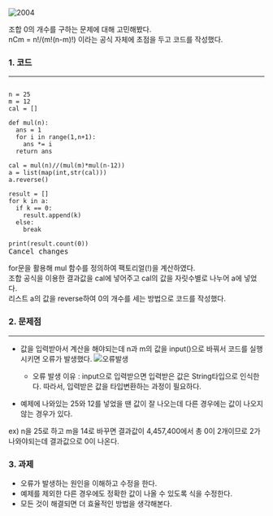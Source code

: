 ![2004](https://user-images.githubusercontent.com/93065107/138590918-08fe5911-cb39-4a9f-9017-63f869423b71.PNG)

조합 0의 개수를 구하는 문제에 대해 고민해봤다.   
nCm = n!/(m!(n-m)!) 이라는 공식 자체에 초점을 두고 코드를 작성했다.

### 1. 코드
***
<pre>
<code>
n = 25
m = 12
cal = []

def mul(n):
  ans = 1
  for i in range(1,n+1):
    ans *= i
  return ans

cal = mul(n)//(mul(m)*mul(n-12))
a = list(map(int,str(cal)))
a.reverse()

result = []
for k in a:
  if k == 0:
    result.append(k)
  else:
    break

print(result.count(0))
</code>Cancel changes
</pre>

for문을 활용해 mul 함수를 정의하여 팩토리얼(!)을 계산하였다.   
조합 공식을 이용한 결과값을 cal에 넣어주고 cal의 값을 자릿수별로 나누어 a에 넣었다.   
리스트 a의 값을 reverse하여 0의 개수를 세는 방법으로 코드를 작성했다.   

### 2. 문제점
***
- 값을 입력받아서 계산을 해야되는데 n과 m의 값을 input()으로 바꿔서 코드를 실행시키면 오류가 발생했다.
![오류발생](https://user-images.githubusercontent.com/93065107/138591929-6f880a29-f385-436c-9f38-42bf244140c4.PNG)
  - 오류 발생 이유 : input으로 입력받으면 입력받은 값은 String타입으로 인식한다. 따라서, 입력받은 값을 타입변환하는 과정이 필요하다.

- 예제에 나와있는 25와 12를 넣었을 땐 값이 잘 나오는데 다른 경우에는 값이 나오지 않는 경우가 있다.   

ex) n을 25로 하고 m을 14로 바꾸면 결과값이 4,457,400에서 총 0이 2개이므로 2가 나와야되는데 결과값으로 0이 나온다.

### 3. 과제
- 오류가 발생하는 원인을 이해하고 수정을 한다.
- 예제를 제외한 다른 경우에도 정확한 값이 나올 수 있도록 식을 수정한다.
- 모든 것이 해결되면 더 효율적인 방법을 생각해본다.

